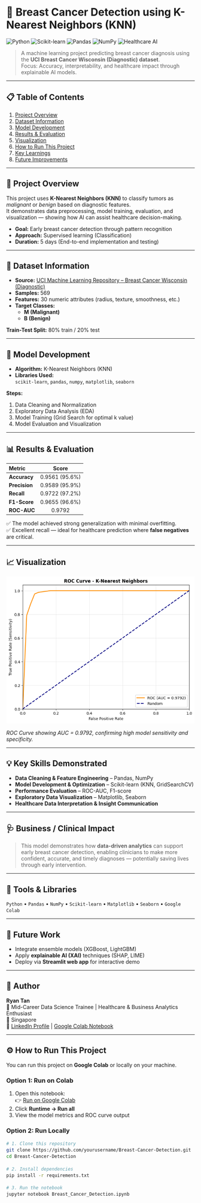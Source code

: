 # 🧠 Breast Cancer Detection using K-Nearest Neighbors (KNN)

![Python](https://img.shields.io/badge/Python-3.10-blue?logo=python)
![Scikit-learn](https://img.shields.io/badge/Scikit--learn-Model-orange?logo=scikitlearn)
![Pandas](https://img.shields.io/badge/Pandas-Data%20Processing-yellow?logo=pandas)
![NumPy](https://img.shields.io/badge/NumPy-Math%20Computations-lightgrey?logo=numpy)
![Healthcare AI](https://img.shields.io/badge/Healthcare%20AI-Biomedical%20Analytics-green)

> A machine learning project predicting breast cancer diagnosis using the **UCI Breast Cancer Wisconsin (Diagnostic) dataset**.  
> Focus: Accuracy, interpretability, and healthcare impact through explainable AI models.

---

## 📋 Table of Contents
1. [Project Overview](#project-overview)
2. [Dataset Information](#dataset-information)
3. [Model Development](#model-development)
4. [Results & Evaluation](#results--evaluation)
5. [Visualization](#visualization)
6. [How to Run This Project](#how-to-run-this-project)
7. [Key Learnings](#key-learnings)
8. [Future Improvements](#future-improvements)

---

## 🚀 Project Overview

This project uses **K-Nearest Neighbors (KNN)** to classify tumors as *malignant* or *benign* based on diagnostic features.  
It demonstrates data preprocessing, model training, evaluation, and visualization — showing how AI can assist healthcare decision-making.

- **Goal:** Early breast cancer detection through pattern recognition  
- **Approach:** Supervised learning (Classification)  
- **Duration:** 5 days (End-to-end implementation and testing)  

---

## 🧩 Dataset Information

- **Source:** [UCI Machine Learning Repository – Breast Cancer Wisconsin (Diagnostic)](https://archive.ics.uci.edu/ml/datasets/Breast+Cancer+Wisconsin+%28Diagnostic%29)
- **Samples:** 569
- **Features:** 30 numeric attributes (radius, texture, smoothness, etc.)
- **Target Classes:**  
  - **M (Malignant)**  
  - **B (Benign)**  

**Train-Test Split:** 80% train / 20% test

---

## 🧠 Model Development

- **Algorithm:** K-Nearest Neighbors (KNN)
- **Libraries Used:**  
  `scikit-learn`, `pandas`, `numpy`, `matplotlib`, `seaborn`

**Steps:**
1. Data Cleaning and Normalization  
2. Exploratory Data Analysis (EDA)  
3. Model Training (Grid Search for optimal k value)  
4. Model Evaluation and Visualization  

---

## 📊 Results & Evaluation

| Metric | Score |
|:-------|:------:|
| **Accuracy** | 0.9561 (95.6%) |
| **Precision** | 0.9589 (95.9%) |
| **Recall** | 0.9722 (97.2%) |
| **F1-Score** | 0.9655 (96.6%) |
| **ROC-AUC** | 0.9792 |

✅ The model achieved strong generalization with minimal overfitting.  
✅ Excellent recall — ideal for healthcare prediction where **false negatives** are critical.  

---

## 📈 Visualization

![ROC Curve - KNN](./roc.png)

*ROC Curve showing AUC = 0.9792, confirming high model sensitivity and specificity.*

---

## 💡 Key Skills Demonstrated
- **Data Cleaning & Feature Engineering** – Pandas, NumPy  
- **Model Development & Optimization** – Scikit-learn (KNN, GridSearchCV)  
- **Performance Evaluation** – ROC-AUC, F1-score  
- **Exploratory Data Visualization** – Matplotlib, Seaborn  
- **Healthcare Data Interpretation & Insight Communication**

---

## 🩺 Business / Clinical Impact
> This model demonstrates how **data-driven analytics** can support early breast cancer detection, enabling clinicians to make more confident, accurate, and timely diagnoses — potentially saving lives through early intervention.

---

## 🚀 Tools & Libraries
`Python` • `Pandas` • `NumPy` • `Scikit-learn` • `Matplotlib` • `Seaborn` • `Google Colab`

---

## 🧭 Future Work
- Integrate ensemble models (XGBoost, LightGBM)  
- Apply **explainable AI (XAI)** techniques (SHAP, LIME)  
- Deploy via **Streamlit web app** for interactive demo  

---

## 👤 Author
**Ryan Tan**  
🎯 Mid-Career Data Science Trainee | Healthcare & Business Analytics Enthusiast  
📍 Singapore  
🔗 [LinkedIn Profile](https://www.linkedin.com/in/coachryantan) | [Google Colab Notebook](https://colab.research.google.com/drive/1TlaEw21uaWot2h3rbGLBf_NgnZo8naCa?usp=sharing)

---

## ⚙️ How to Run This Project

You can run this project on **Google Colab** or locally on your machine.

### Option 1: Run on Colab
1. Open this notebook:  
   👉 [Run on Google Colab](https://colab.research.google.com/drive/1TlaEw21uaWot2h3rbGLBf_NgnZo8naCa?usp=sharing)
2. Click **Runtime → Run all**
3. View the model metrics and ROC curve output

### Option 2: Run Locally
```bash
# 1. Clone this repository
git clone https://github.com/yourusername/Breast-Cancer-Detection.git
cd Breast-Cancer-Detection

# 2. Install dependencies
pip install -r requirements.txt

# 3. Run the notebook
jupyter notebook Breast_Cancer_Detection.ipynb
